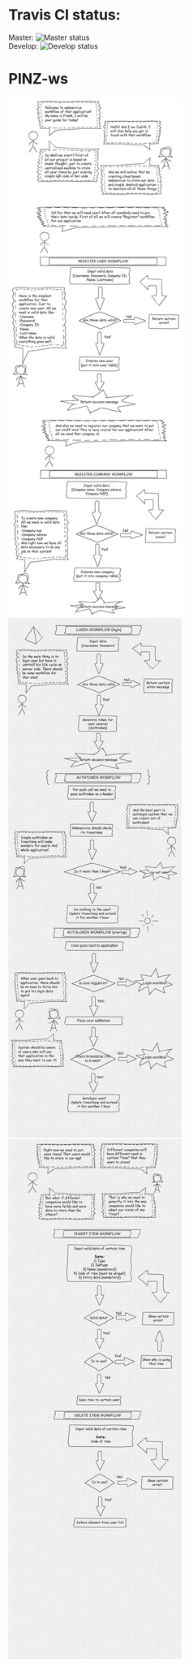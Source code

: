# Travis CI status:

Master:   ![Master status](https://travis-ci.org/MichBogus/PINZ-ws.svg?branch=master) <br/>
Develop:  ![Develop status](https://travis-ci.org/MichBogus/PINZ-ws.svg?branch=develop) <br/>

# PINZ-ws

![Register workflow](register_workflow.jpg)
![Login workflow](login_workflow.png)
![Items workflow](items_workflow.png)
